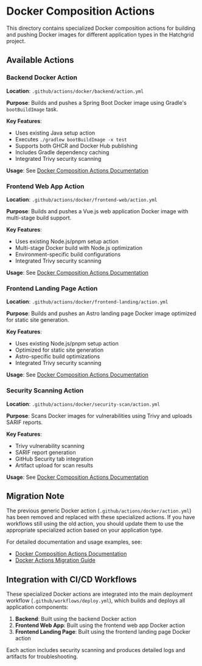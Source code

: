 # Docker Composition Actions

This directory contains specialized Docker composition actions for building and pushing Docker images for different application types in the Hatchgrid project.

## Available Actions

### Backend Docker Action

**Location**: `.github/actions/docker/backend/action.yml`

**Purpose**: Builds and pushes a Spring Boot Docker image using Gradle's `bootBuildImage` task.

**Key Features**:

- Uses existing Java setup action
- Executes `./gradlew bootBuildImage -x test`
- Supports both GHCR and Docker Hub publishing
- Includes Gradle dependency caching
- Integrated Trivy security scanning

**Usage**: See [Docker Composition Actions Documentation](../../../docs/workflows/docker-composition-actions.md#backend-docker-action)

### Frontend Web App Action

**Location**: `.github/actions/docker/frontend-web/action.yml`

**Purpose**: Builds and pushes a Vue.js web application Docker image with multi-stage build support.

**Key Features**:

- Uses existing Node.js/pnpm setup action
- Multi-stage Docker build with Node.js optimization
- Environment-specific build configurations
- Integrated Trivy security scanning

**Usage**: See [Docker Composition Actions Documentation](../../../docs/workflows/docker-composition-actions.md#frontend-web-app-action)

### Frontend Landing Page Action

**Location**: `.github/actions/docker/frontend-landing/action.yml`

**Purpose**: Builds and pushes an Astro landing page Docker image optimized for static site generation.

**Key Features**:

- Uses existing Node.js/pnpm setup action
- Optimized for static site generation
- Astro-specific build optimizations
- Integrated Trivy security scanning

**Usage**: See [Docker Composition Actions Documentation](../../../docs/workflows/docker-composition-actions.md#frontend-landing-page-action)

### Security Scanning Action

**Location**: `.github/actions/docker/security-scan/action.yml`

**Purpose**: Scans Docker images for vulnerabilities using Trivy and uploads SARIF reports.

**Key Features**:

- Trivy vulnerability scanning
- SARIF report generation
- GitHub Security tab integration
- Artifact upload for scan results

**Usage**: See [Docker Composition Actions Documentation](../../../docs/workflows/docker-composition-actions.md#security-scanning-action)

## Migration Note

The previous generic Docker action (`.github/actions/docker/action.yml`) has been removed and replaced with these specialized actions. If you have workflows still using the old action, you should update them to use the appropriate specialized action based on your application type.

For detailed documentation and usage examples, see:

- [Docker Composition Actions Documentation](../../../docs/workflows/docker-composition-actions.md)
- [Docker Actions Migration Guide](../../../docs/workflows/docker-actions-migration-guide.md)

## Integration with CI/CD Workflows

These specialized Docker actions are integrated into the main deployment workflow (`.github/workflows/deploy.yml`), which builds and deploys all application components:

1. **Backend**: Built using the backend Docker action
2. **Frontend Web App**: Built using the frontend web app Docker action
3. **Frontend Landing Page**: Built using the frontend landing page Docker action

Each action includes security scanning and produces detailed logs and artifacts for troubleshooting.
